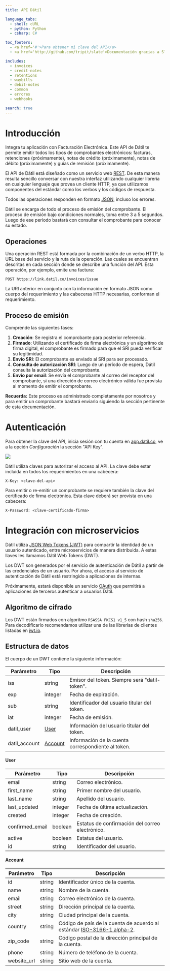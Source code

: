 ```yaml
---
title: API Dátil

language_tabs:
  - shell: cURL
  - python: Python
  - csharp: C#

toc_footers:
  - <a href='#'>Para obtener mi clave del API</a>
  - <a href='http://github.com/tripit/slate'>Documentación gracias a Slate</a>

includes:
  - invoices
  - credit-notes
  - retentions
  - waybills
  - debit-notes
  - common
  - errores
  - webhooks

search: true
---
```


# Introducción

Integra tu aplicación con Facturación Electrónica. Este API de Dátil te permite
emitir todos los tipos de comprobantes electrónicos: facturas, retenciones (próximamente), notas de crédito (próximamente), notas de débito (próximamente) y guías de remisión (próximamente).

El API de Dátil está diseñado como un servicio web [REST](http://en.wikipedia.org/wiki/Representational_State_Transfer).
De esta manera resulta sencillo conversar con nuestra interfaz utilizando cualquier
librería en cualquier lenguaje que provea un cliente HTTP, ya que utilizamos
componentes del estándar como los verbos y los códigos de respuesta.

Todos las operaciones responden en formato [JSON](http://www.json.org/),
incluso los errores.

Dátil se encarga de todo el proceso de emisión del comprobante. El proceso de
emisión bajo condiciones normales, toma entre 3 a 5 segundos. Luego de ese período
bastará con consultar el comprobante para conocer su estado.

## Operaciones

Una operación REST está formada por la combinación de un verbo HTTP, la URL base
del servicio y la ruta de la operación. Las cuales se encuentran descritas en cada
sección donde se describe una función del API. Esta operación, por ejemplo, emite
una factura:

`POST https://link.datil.co/invoices/issue`

La URI anterior en conjunto con la información en formato JSON como cuerpo del
requerimiento y las cabeceras HTTP necesarias, conforman el requerimiento.

## Proceso de emisión

Comprende las siguientes fases:

1. __Creación__: Se registra el comprobante para posterior referencia.
2. __Firmado__: Utilizando el certificado de firma electrónica y un algoritmo de firma digital,
el comprobante es firmado para que el SRI pueda verificar su legitimidad.
3. __Envío SRI__: El comprobante es enviado al SRI para ser procesado.
4. __Consulta de autorización SRI__: Luego de un período de espera, Dátil consulta la
autorización del comprobante.
5. __Envío por email__: Se envía el comprobante al correo del receptor del comprobante, si una dirección de correo electrónico válida fue provista al momento de emitir el comprobante.

<aside class="notice">
<strong>Recuerda:</strong> Este proceso es administrado completamente por nosotros y para
emitir un comprobante bastará enviarlo siguiendo la sección pertinente de esta
documentación.
</aside>

# Autenticación

Para obtener la clave del API, inicia sesión con tu cuenta en
[app.datil.co](https://app.datil.co), ve a la opción _Configuración_ la
sección "API Key".

<img src="https://s3-us-west-2.amazonaws.com/static-files/datil-py-blurred-api-key.png">

Dátil utiliza claves para autorizar el acceso al API. La clave debe estar
incluída en todos los requerimientos en una cabecera:

`X-Key: <clave-del-api>`

Para emitir o re-emitir un comprobante se requiere también la clave del certificado
de firma electrónica. Esta clave deberá ser provista en una cabecera:

`X-Password: <clave-certificado-firma>`

# Integración con microservicios

Dátil utiliza [JSON Web Tokens (JWT)](http://jwt.io/) para compartir la identidad de un usuario autenticado, entre microservicios de manera distribuida. A estas llaves les llamamos Dátil Web Tokens (DWT).

Los DWT son generados por el servicio de autenticación de Dátil a partir de las credenciales de un usuario. Por ahora, el acceso al servicio de autenticación de Dátil está restringido a aplicaciones de internas.

Próximamente, estará disponible un servicio [OAuth](http://oauth.net/) que permitirá a aplicaciones de terceros autenticar a usuarios Dátil.

## Algoritmo de cifrado

Los DWT están firmados con algoritmo `RSASSA PKCS1 v1_5` con hash `sha256`. Para decodificarlo recomendamos utilizar una de las librerías de clientes listadas en [jwt.io](http://jwt.io/).

## Estructura de datos

El cuerpo de un DWT contiene la siguiente información:

Parámetro   | Tipo      | Descripción
---------   | --------- | ---------
iss         | string    | Emisor del token. Siempre será "datil-token".
exp         | integer   | Fecha de expiración.
sub         | string    | Identificador del usuario titular del token.
iat         | integer   | Fecha de emisión.
datil_user  | [User](#user) | Información del usuario titular del token.
datil_account | [Account](#account) | Información de la cuenta correspondiente al token.

#### User

Parámetro   | Tipo      | Descripción
---------   | --------- | ---------
email       | string    | Correo electrónico.
first_name  | string    | Primer nombre del usuario.
last_name   | string    | Apellido del usuario.
last_updated | integer | Fecha de última actualización.
created | integer | Fecha de creación.
confirmed_email | boolean | Estatus de confirmación del correo electrónico.
active | boolean | Estatus del usuario.
id | string | Identificador del usuario.

#### Account

Parámetro   | Tipo      | Descripción
---------   | --------- | ---------
id          | string    | Identificador único de la cuenta.
name        | string    | Nombre de la cuenta.
email       | string    | Correo electrónico de la cuenta.
street      | string | Dirección principal de la cuenta.
city        | string | Ciudad principal de la cuenta.
country     | string | Código de país de la cuenta de acuerdo al estándar [ISO-3166-1 alpha-2](https://en.wikipedia.org/wiki/ISO_3166-1_alpha-2).
zip_code    | string | Código postal de la dirección principal de la cuenta.
phone       | string | Número de teléfono de la cuenta.
website_url         | string | Sitio web de la cuenta.
